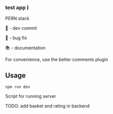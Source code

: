 ### test app )

PERN stack 

:rocket: - dev commit

:bug: - bug fix

:books: - documentation

For convenience, use the better comments plugin

## Usage 




    npm run dev


Script for running server

TODO: add basket and rating in backend
